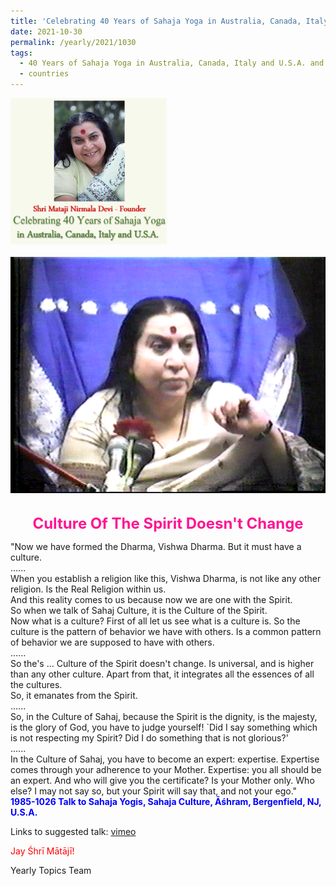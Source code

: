 ```yaml
---
title: 'Celebrating 40 Years of Sahaja Yoga in Australia, Canada, Italy and U.S.A. and its Culture, Post 39'
date: 2021-10-30
permalink: /yearly/2021/1030
tags:
  - 40 Years of Sahaja Yoga in Australia, Canada, Italy and U.S.A. and its Culture
  - countries
---
```


<div style="text-align: left"><img src="/images/Celebrating40YearsSahajaYoga.png" width="250" /></div><br>

<div style="text-align: center"><img src="/images/image821.png" /></div>

<br>
<p style="color:DeepPink; text-align:center">
<font size="+2"><b>Culture Of The Spirit Doesn't Change</b><br></font>
</p>

<p>
"Now we have formed the Dharma, Vishwa Dharma. But it must have a culture.<br>
......<br>
When you establish a religion like this, Vishwa Dharma, is not like any other religion. Is the Real Religion within us.<br>
And this reality comes to us because now we are one with the Spirit.<br>
So when we talk of Sahaj Culture, it is the Culture of the Spirit.<br>
Now what is a culture? First of all let us see what is a culture is. So the culture is the pattern of behavior we have with others. Is a common pattern of behavior we are supposed to have with others.<br>
......<br>
So the's ... Culture of the Spirit doesn't change. Is universal, and is higher than any other culture. Apart from that, it integrates all the essences of all the cultures.<br>
So, it emanates from the Spirit.<br>
......<br>
So, in the Culture of Sahaj, because the Spirit is the dignity, is the majesty, is the glory of God, you have to judge yourself! `Did I say something which is not respecting my Spirit? Did I do something that is not glorious?'<br>
......<br>
In the Culture of Sahaj, you have to become an expert: expertise. Expertise comes through your adherence to your Mother. Expertise: you all should be an expert. And who will give you the certificate? Is your Mother only. Who else? I may not say so, but your Spirit will say that, and not your ego."<br>
<font color="blue"><b>1985-1026 Talk to Sahaja Yogis, Sahaja Culture, Āśhram, Bergenfield, NJ, U.S.A.</b></font><br>
</p>

Links to suggested talk: <a href="https://vimeo.com/27479444"> vimeo</a><br>

<p style="color:red;">Jay Śhrī Mātājī!<br></p>

Yearly Topics Team